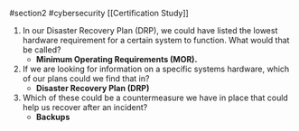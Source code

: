 #section2 #cybersecurity
[[Certification Study]] 

1. In our Disaster Recovery Plan (DRP), we could have listed the lowest hardware requirement for a certain system to function. What would that be called?
	- **Minimum Operating Requirements (MOR).**
2. If we are looking for information on a specific systems hardware, which of our plans could we find that in?
	- **Disaster Recovery Plan (DRP)**
3. Which of these could be a countermeasure we have in place that could help us recover after an incident?
	- **Backups**